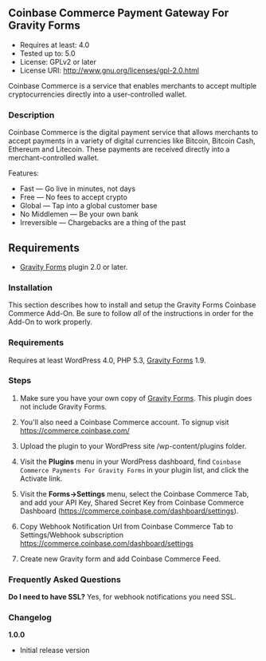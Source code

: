 **Coinbase Commerce Payment Gateway For Gravity Forms**
-------
* Requires at least: 4.0
* Tested up to: 5.0
* License: GPLv2 or later
* License URI: http://www.gnu.org/licenses/gpl-2.0.html

Coinbase Commerce is a service that enables merchants to accept multiple cryptocurrencies directly into a user-controlled wallet.

### Description

Coinbase Commerce is the digital payment service that allows merchants to accept payments in a variety of digital currencies like Bitcoin, Bitcoin Cash, Ethereum and Litecoin. These payments are received directly into a merchant-controlled wallet.

Features:

* Fast — Go live in minutes, not days
* Free — No fees to accept crypto
* Global — Tap into a global customer base
* No Middlemen — Be your own bank
* Irreversible — Chargebacks are a thing of the past

**Requirements**
-------
* [Gravity Forms](https://www.gravityforms.com/) plugin 2.0 or later.

### Installation

This section describes how to install and setup the Gravity Forms Coinbase Commerce Add-On. Be sure to follow *all* of the instructions in order for the Add-On to work properly.

### Requirements

Requires at least WordPress 4.0, PHP 5.3, [Gravity Forms](https://rocketgenius.pxf.io/c/1212782/445235/7938) 1.9.

### Steps

1. Make sure you have your own copy of [Gravity Forms](https://www.gravityforms.com/). This plugin does not include Gravity Forms.

2. You'll also need a Coinbase Commerce account. To signup visit https://commerce.coinbase.com/

3. Upload the plugin to your WordPress site /wp-content/plugins folder.

4. Visit the **Plugins** menu in your WordPress dashboard, find `Coinbase Commerce Payments For Gravity Forms` in your plugin list, and click the Activate link.

5. Visit the **Forms->Settings** menu, select the Coinbase Commerce Tab, and add your API Key, Shared Secret Key from Coinbase Commerce Dashboard (https://commerce.coinbase.com/dashboard/settings).

6. Copy Webhook Notification Url from Coinbase Commerce Tab to Settings/Webhook subscription https://commerce.coinbase.com/dashboard/settings

7. Create new Gravity form and add Coinbase Commerce Feed.

### Frequently Asked Questions

**Do I need to have SSL?**
Yes, for webhook notifications you need SSL.

### Changelog

**1.0.0**

* Initial release version
